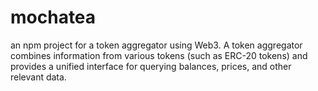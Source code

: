 # mochatea
an npm project for a token aggregator using Web3. A token aggregator combines information from various tokens (such as ERC-20 tokens) and provides a unified interface for querying balances, prices, and other relevant data.
